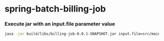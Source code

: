 # spring-batch-billing-job



### Execute jar with an input.file parameter value
```bash
java -jar build/libs/billing-job-0.0.1-SNAPSHOT.jar input.file=src/main/resources/billing-2023-01.csv
```